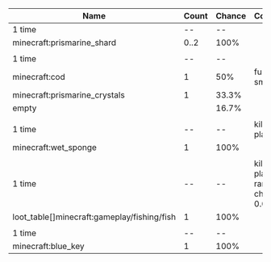 | Name                                        | Count | Chance | Comment                                 |
| ------------------------------------------- | ----- | ------ | --------------------------------------- |
| 1 time                                      |    -- |     -- |                                         |
| minecraft:prismarine_shard                  |  0..2 |   100% |                                         |
|                                             |       |        |                                         |
| 1 time                                      |    -- |     -- |                                         |
| minecraft:cod                               |     1 |    50% | furnace smelt                           |
| minecraft:prismarine_crystals               |     1 |  33.3% |                                         |
| empty                                       |       |  16.7% |                                         |
|                                             |       |        |                                         |
| 1 time                                      |    -- |     -- | killed by player                        |
| minecraft:wet_sponge                        |     1 |   100% |                                         |
|                                             |       |        |                                         |
| 1 time                                      |    -- |     -- | killed by player, random chance: 0.025% |
| loot_table[]minecraft:gameplay/fishing/fish |     1 |   100% |                                         |
|                                             |       |        |                                         |
| 1 time                                      |    -- |     -- |                                         |
| minecraft:blue_key                          |     1 |   100% |                                         |